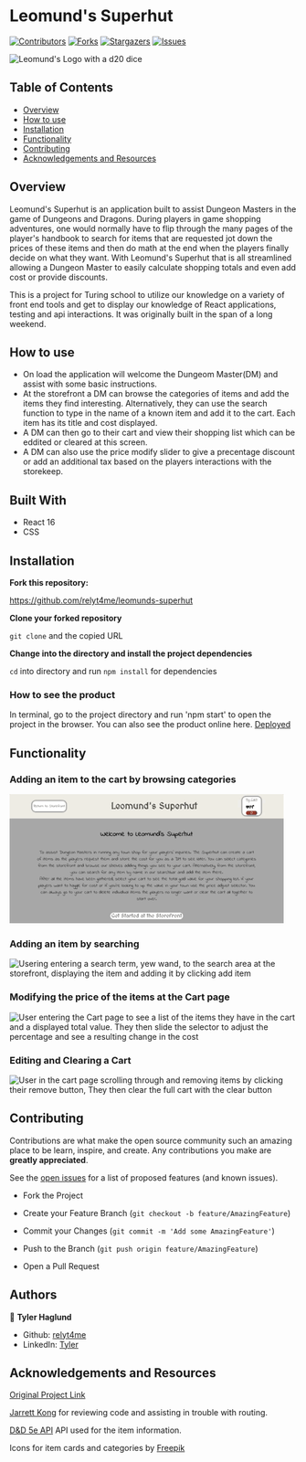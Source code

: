 # Leomund's Superhut

[![Contributors][contributors-shield]][contributors-url]
[![Forks][forks-shield]][forks-url]
[![Stargazers][stars-shield]][stars-url]
[![Issues][issues-shield]][issues-url]

![Leomund's Logo with a d20 dice](./src/assets/favicon.ico)

## Table of Contents

- [Overview](#overview)
- [How to use](#how-to-use)
- [Installation](#installation)
- [Functionality](#functionality)
- [Contributing](#contributing)
- [Acknowledgements and Resources](#acknowledgements-and-resources)

<!-- Brief Description -->

## Overview

Leomund's Superhut is an application built to assist Dungeon Masters in the game of Dungeons and Dragons. During players in game shopping adventures, one would normally have to flip through the many pages of the player's handbook to search for items that are requested jot down the prices of these items and then do math at the end when the players finally decide on what they want. With Leomund's Superhut that is all streamlined allowing a Dungeon Master to easily calculate shopping totals and even add cost or provide discounts.

This is a project for Turing school to utilize our knowledge on a variety of front end tools and get to display our knowledge of React applications, testing and api interactions. It was originally built in the span of a long weekend.

## How to use

* On load the application will welcome the Dungeom Master(DM) and assist with some basic instructions. 
* At the storefront a DM can browse the categories of items and add the items they find interesting. Alternatively, they can use the search function to type in the name of a known item and add it to the cart. Each item has its title and cost displayed.
* A DM can then go to their cart and view their shopping list which can be eddited or cleared at this screen.
* A DM can also use the price modify slider to give a precentage discount or add an additional tax based on the players interactions with the storekeep.

## Built With

- React 16
- CSS

## Installation

**Fork this repository:**

https://github.com/relyt4me/leomunds-superhut

**Clone your forked repository**

`git clone` and the copied URL

**Change into the directory and install the project dependencies**

`cd` into directory and run `npm install` for dependencies

### How to see the product

In terminal, go to the project directory and run 'npm start' to open the project in the browser.
You can also see the product online here. [Deployed](https://leomunds-superhut.herokuapp.com/)

## Functionality

### Adding an item to the cart by browsing categories

![User going to the storefront page selecting a category and adding an item within the category by clicking add item](/readme-assets/add-item-by-browsing.gif)

### Adding an item by searching

![Usering entering a search term, yew wand, to the search area at the storefront, displaying the item and adding it by clicking add item](/readme-assets/add-item-by-search.gif)

### Modifying the price of the items at the Cart page

![User entering the Cart page to see a list of the items they have in the cart and a displayed total value. They then slide the selector to adjust the percentage and see a resulting change in the cost](/readme-assets/modify-price.gif)

### Editing and Clearing a Cart

![User in the cart page scrolling through and removing items by clicking their remove button, They then clear the full cart with the clear button](/readme-assets/remove-items.gif)

## Contributing

Contributions are what make the open source community such an amazing place to be learn, inspire, and create. Any contributions you make are **greatly appreciated**.

See the [open issues](https://github.com/relyt4me/leomunds-superhut/issues) for a list of proposed features (and known issues).

- Fork the Project

- Create your Feature Branch (`git checkout -b feature/AmazingFeature`)

- Commit your Changes (`git commit -m 'Add some AmazingFeature'`)

- Push to the Branch (`git push origin feature/AmazingFeature`)

- Open a Pull Request

## Authors

👤 **Tyler Haglund**

- Github: [relyt4me](https://github.com/relyt4me)
- LinkedIn: [Tyler](https://www.linkedin.com/in/tyler-haglund/)

## Acknowledgements and Resources

[Original Project Link](https://frontend.turing.io/projects/module-3/binary-challenge.html)

[Jarrett Kong](https://github.com/jarrettkong) for reviewing code and assisting in trouble with routing.

[D&D 5e API](http://www.dnd5eapi.co/) API used for the item information.

Icons for item cards and categories by [Freepik](https://www.flaticon.com/authors/freepik)

<!-- MARKDOWN LINKS & IMAGES -->

[contributors-shield]: https://img.shields.io/github/contributors/relyt4me/leomunds-superhut.svg?style=flat-square
[contributors-url]: https://github.com/relyt4me/leomunds-superhut/graphs/contributors
[forks-shield]: https://img.shields.io/github/forks/relyt4me/leomunds-superhut.svg?style=flat-square
[forks-url]: https://github.com/relyt4me/leomunds-superhut/network/members
[stars-shield]: https://img.shields.io/github/stars/relyt4me/leomunds-superhut.svg?style=flat-square
[stars-url]: https://github.com/relyt4me/leomunds-superhut/stargazers
[issues-shield]: https://img.shields.io/github/issues/relyt4me/leomunds-superhut.svg?style=flat-square
[issues-url]: https://github.com/relyt4me/leomunds-superhut/issues
